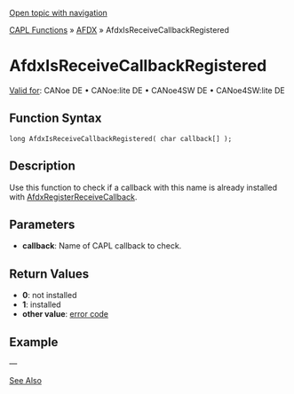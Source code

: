 [Open topic with navigation](../../../../../CANoeDEFamily.htm#Topics/CAPLFunctions/ADFX/Functions/CAPLfunctionAfdxIsReceiveCallbackRegistered.md)

[CAPL Functions](../../CAPLfunctions.md) » [AFDX](../CAPLfunctionsAFDXOverview.md) » AfdxIsReceiveCallbackRegistered

# AfdxIsReceiveCallbackRegistered

[Valid for](../../../Shared/FeatureAvailability.md): CANoe DE • CANoe:lite DE • CANoe4SW DE • CANoe4SW:lite DE

## Function Syntax

```plaintext
long AfdxIsReceiveCallbackRegistered( char callback[] );
```

## Description

Use this function to check if a callback with this name is already installed with [AfdxRegisterReceiveCallback](CAPLfunctionAfdxRegisterReceiveCallback.md).

## Parameters

- **callback**: Name of CAPL callback to check.

## Return Values

- **0**: not installed
- **1**: installed
- **other value**: [error code](../CAPLfunctionsAFDXErrorCodes.md)

## Example

—

[See Also](javascript:void(0);)